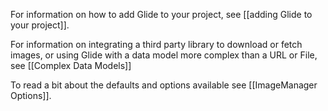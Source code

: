 For information on how to add Glide to your project, see [[adding Glide to your project]].

For information on integrating a third party library to download or fetch images, or using Glide with a data model more complex than a URL or File, see [[Complex Data Models]]

To read a bit about the defaults and options available see [[ImageManager Options]].
